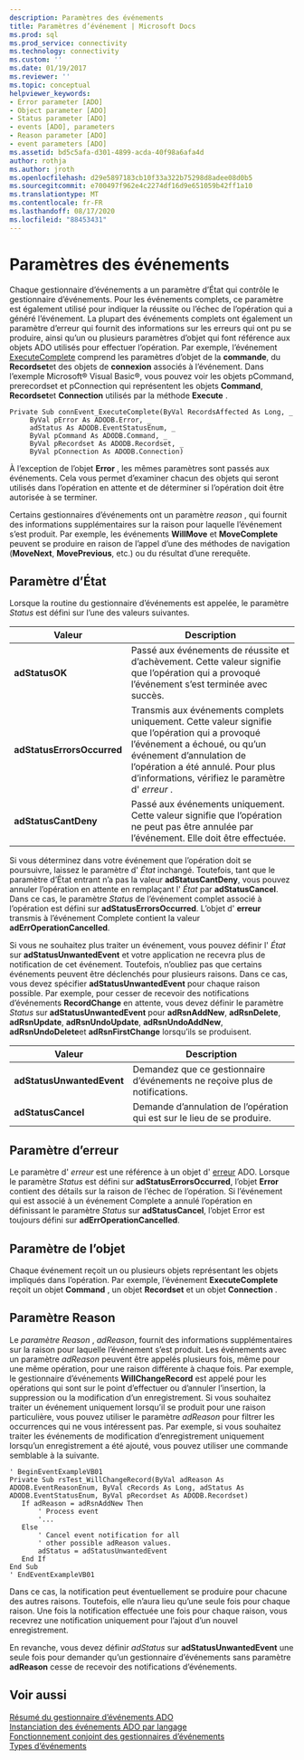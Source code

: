 ```yaml
---
description: Paramètres des événements
title: Paramètres d’événement | Microsoft Docs
ms.prod: sql
ms.prod_service: connectivity
ms.technology: connectivity
ms.custom: ''
ms.date: 01/19/2017
ms.reviewer: ''
ms.topic: conceptual
helpviewer_keywords:
- Error parameter [ADO]
- Object parameter [ADO]
- Status parameter [ADO]
- events [ADO], parameters
- Reason parameter [ADO]
- event parameters [ADO]
ms.assetid: bd5c5afa-d301-4899-acda-40f98a6afa4d
author: rothja
ms.author: jroth
ms.openlocfilehash: d29e5897183cb10f33a322b75298d8adee08d0b5
ms.sourcegitcommit: e700497f962e4c2274df16d9e651059b42ff1a10
ms.translationtype: MT
ms.contentlocale: fr-FR
ms.lasthandoff: 08/17/2020
ms.locfileid: "88453431"
---
```

# <a name="event-parameters"></a>Paramètres des événements
Chaque gestionnaire d’événements a un paramètre d’État qui contrôle le gestionnaire d’événements. Pour les événements complets, ce paramètre est également utilisé pour indiquer la réussite ou l’échec de l’opération qui a généré l’événement. La plupart des événements complets ont également un paramètre d’erreur qui fournit des informations sur les erreurs qui ont pu se produire, ainsi qu’un ou plusieurs paramètres d’objet qui font référence aux objets ADO utilisés pour effectuer l’opération. Par exemple, l’événement [ExecuteComplete](../../../ado/reference/ado-api/executecomplete-event-ado.md) comprend les paramètres d’objet de la **commande**, du **Recordset**et des objets de **connexion** associés à l’événement. Dans l’exemple Microsoft® Visual Basic®, vous pouvez voir les objets pCommand, prerecordset et pConnection qui représentent les objets **Command**, **Recordset**et **Connection** utilisés par la méthode **Execute** .  
  
```  
Private Sub connEvent_ExecuteComplete(ByVal RecordsAffected As Long, _  
     ByVal pError As ADODB.Error, _  
     adStatus As ADODB.EventStatusEnum, _  
     ByVal pCommand As ADODB.Command, _  
     ByVal pRecordset As ADODB.Recordset, _  
     ByVal pConnection As ADODB.Connection)  
```  
  
 À l’exception de l’objet **Error** , les mêmes paramètres sont passés aux événements. Cela vous permet d’examiner chacun des objets qui seront utilisés dans l’opération en attente et de déterminer si l’opération doit être autorisée à se terminer.  
  
 Certains gestionnaires d’événements ont un paramètre *reason* , qui fournit des informations supplémentaires sur la raison pour laquelle l’événement s’est produit. Par exemple, les événements **WillMove** et **MoveComplete** peuvent se produire en raison de l’appel d’une des méthodes de navigation (**MoveNext**, **MovePrevious**, etc.) ou du résultat d’une rerequête.  
  
## <a name="status-parameter"></a>Paramètre d’État  
 Lorsque la routine du gestionnaire d’événements est appelée, le paramètre *Status* est défini sur l’une des valeurs suivantes.  
  
|Valeur|Description|  
|-----------|-----------------|  
|**adStatusOK**|Passé aux événements de réussite et d’achèvement. Cette valeur signifie que l’opération qui a provoqué l’événement s’est terminée avec succès.|  
|**adStatusErrorsOccurred**|Transmis aux événements complets uniquement. Cette valeur signifie que l’opération qui a provoqué l’événement a échoué, ou qu’un événement d’annulation de l’opération a été annulé. Pour plus d’informations, vérifiez le paramètre d' *erreur* .|  
|**adStatusCantDeny**|Passé aux événements uniquement. Cette valeur signifie que l’opération ne peut pas être annulée par l’événement. Elle doit être effectuée.|  
  
 Si vous déterminez dans votre événement que l’opération doit se poursuivre, laissez le paramètre d' *État* inchangé. Toutefois, tant que le paramètre d’État entrant n’a pas la valeur **adStatusCantDeny**, vous pouvez annuler l’opération en attente en remplaçant l' *État* par **adStatusCancel**. Dans ce cas, le paramètre *Status* de l’événement complet associé à l’opération est défini sur **adStatusErrorsOccurred**. L’objet d' **erreur** transmis à l’événement Complete contient la valeur **adErrOperationCancelled**.  
  
 Si vous ne souhaitez plus traiter un événement, vous pouvez définir l' *État* sur **adStatusUnwantedEvent** et votre application ne recevra plus de notification de cet événement. Toutefois, n’oubliez pas que certains événements peuvent être déclenchés pour plusieurs raisons. Dans ce cas, vous devez spécifier **adStatusUnwantedEvent** pour chaque raison possible. Par exemple, pour cesser de recevoir des notifications d’événements **RecordChange** en attente, vous devez définir le paramètre *Status* sur **adStatusUnwantedEvent** pour **adRsnAddNew**, **adRsnDelete**, **adRsnUpdate**, **adRsnUndoUpdate**, **adRsnUndoAddNew**, **adRsnUndoDelete**et **adRsnFirstChange** lorsqu’ils se produisent.  
  
|Valeur|Description|  
|-----------|-----------------|  
|**adStatusUnwantedEvent**|Demandez que ce gestionnaire d’événements ne reçoive plus de notifications.|  
|**adStatusCancel**|Demande d’annulation de l’opération qui est sur le lieu de se produire.|  
  
## <a name="error-parameter"></a>Paramètre d’erreur  
 Le paramètre d' *erreur* est une référence à un objet d' [erreur](../../../ado/reference/ado-api/error-object.md) ADO. Lorsque le paramètre *Status* est défini sur **adStatusErrorsOccurred**, l’objet **Error** contient des détails sur la raison de l’échec de l’opération. Si l’événement qui est associé à un événement Complete a annulé l’opération en définissant le paramètre *Status* sur **adStatusCancel**, l’objet Error est toujours défini sur **adErrOperationCancelled**.  
  
## <a name="object-parameter"></a>Paramètre de l’objet  
 Chaque événement reçoit un ou plusieurs objets représentant les objets impliqués dans l’opération. Par exemple, l’événement **ExecuteComplete** reçoit un objet **Command** , un objet **Recordset** et un objet **Connection** .  
  
## <a name="reason-parameter"></a>Paramètre Reason  
 Le *paramètre Reason* , *adReason*, fournit des informations supplémentaires sur la raison pour laquelle l’événement s’est produit. Les événements avec un paramètre *adReason* peuvent être appelés plusieurs fois, même pour une même opération, pour une raison différente à chaque fois. Par exemple, le gestionnaire d’événements **WillChangeRecord** est appelé pour les opérations qui sont sur le point d’effectuer ou d’annuler l’insertion, la suppression ou la modification d’un enregistrement. Si vous souhaitez traiter un événement uniquement lorsqu’il se produit pour une raison particulière, vous pouvez utiliser le paramètre *adReason* pour filtrer les occurrences qui ne vous intéressent pas. Par exemple, si vous souhaitez traiter les événements de modification d’enregistrement uniquement lorsqu’un enregistrement a été ajouté, vous pouvez utiliser une commande semblable à la suivante.  
  
```  
' BeginEventExampleVB01  
Private Sub rsTest_WillChangeRecord(ByVal adReason As ADODB.EventReasonEnum, ByVal cRecords As Long, adStatus As ADODB.EventStatusEnum, ByVal pRecordset As ADODB.Recordset)  
   If adReason = adRsnAddNew Then  
       ' Process event  
       '...  
   Else  
       ' Cancel event notification for all  
       ' other possible adReason values.  
       adStatus = adStatusUnwantedEvent  
   End If  
End Sub  
' EndEventExampleVB01  
```  
  
 Dans ce cas, la notification peut éventuellement se produire pour chacune des autres raisons. Toutefois, elle n’aura lieu qu’une seule fois pour chaque raison. Une fois la notification effectuée une fois pour chaque raison, vous recevrez une notification uniquement pour l’ajout d’un nouvel enregistrement.  
  
 En revanche, vous devez définir *adStatus* sur **adStatusUnwantedEvent** une seule fois pour demander qu’un gestionnaire d’événements sans paramètre **adReason** cesse de recevoir des notifications d’événements.  
  
## <a name="see-also"></a>Voir aussi  
 [Résumé du gestionnaire d’événements ADO](../../../ado/guide/data/ado-event-handler-summary.md)   
 [Instanciation des événements ADO par langage](../../../ado/guide/data/ado-event-instantiation-by-language.md)   
 [Fonctionnement conjoint des gestionnaires d’événements](../../../ado/guide/data/how-event-handlers-work-together.md)   
 [Types d’événements](../../../ado/guide/data/types-of-events.md)
